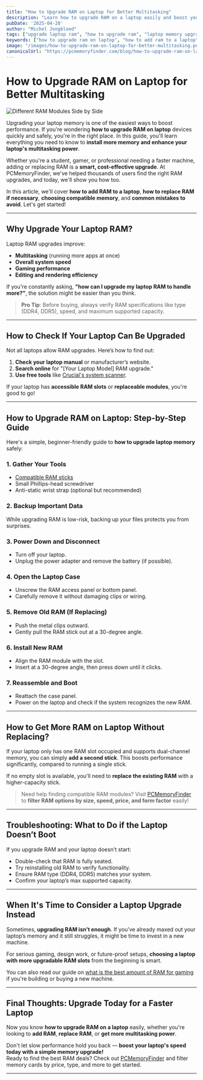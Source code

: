 ```yaml
---
title: "How to Upgrade RAM on Laptop for Better Multitasking"
description: "Learn how to upgrade RAM on a laptop easily and boost your multitasking performance. Follow our step-by-step guide to a faster, more powerful machine."
pubDate: '2025-04-28'
author: "Michel Jongbloed"
tags: ["upgrade laptop ram", "how to upgrade ram", "laptop memory upgrade", "pcmemoryfinder", "laptop ram installation"]
keywords: ["how to upgrade ram on laptop", "how to add ram to a laptop", "how to replace the ram in a laptop", "how to upgrade laptop memory", "how to get more ram on laptop", "how can i upgrade my laptop ram"]
image: "/images/how-to-upgrade-ram-on-laptop-for-better-multitasking.png"
canonicalUrl: "https://pcmemoryfinder.com/blog/how-to-upgrade-ram-on-laptop-for-better-multitasking"
---
```


# How to Upgrade RAM on Laptop for Better Multitasking

![Different RAM Modules Side by Side](/images/how-to-upgrade-ram-on-laptop-for-better-multitasking.png)

Upgrading your laptop memory is one of the easiest ways to boost performance. If you're wondering **how to upgrade RAM on laptop** devices quickly and safely, you're in the right place. In this guide, you'll learn everything you need to know to **install more memory and enhance your laptop's multitasking power**.

Whether you're a student, gamer, or professional needing a faster machine, adding or replacing RAM is a **smart, cost-effective upgrade**. At PCMemoryFinder, we've helped thousands of users find the right RAM upgrades, and today, we'll show you how too.

In this article, we'll cover **how to add RAM to a laptop**, **how to replace RAM if necessary**, **choosing compatible memory**, and **common mistakes to avoid**. Let's get started!

---

## Why Upgrade Your Laptop RAM?

Laptop RAM upgrades improve:

- **Multitasking** (running more apps at once)
- **Overall system speed**
- **Gaming performance**
- **Editing and rendering efficiency**

If you're constantly asking, **"how can I upgrade my laptop RAM to handle more?"**, the solution might be easier than you think.

> **Pro Tip**: Before buying, always verify RAM specifications like type (DDR4, DDR5), speed, and maximum supported capacity.

---

## How to Check If Your Laptop Can Be Upgraded

Not all laptops allow RAM upgrades. Here’s how to find out:

1. **Check your laptop manual** or manufacturer’s website.
2. **Search online** for "[Your Laptop Model] RAM upgrade."
3. **Use free tools** like [Crucial's system scanner](https://www.crucial.com/store/systemscanner).

If your laptop has **accessible RAM slots** or **replaceable modules**, you're good to go!

---

## How to Upgrade RAM on Laptop: Step-by-Step Guide

Here's a simple, beginner-friendly guide to **how to upgrade laptop memory** safely:

### 1. Gather Your Tools

- [Compatible RAM sticks](https://pcmemoryfinder.com)
- Small Phillips-head screwdriver
- Anti-static wrist strap (optional but recommended)

### 2. Backup Important Data

While upgrading RAM is low-risk, backing up your files protects you from surprises.

### 3. Power Down and Disconnect

- Turn off your laptop.
- Unplug the power adapter and remove the battery (if possible).

### 4. Open the Laptop Case

- Unscrew the RAM access panel or bottom panel.
- Carefully remove it without damaging clips or wiring.

### 5. Remove Old RAM (If Replacing)

- Push the metal clips outward.
- Gently pull the RAM stick out at a 30-degree angle.

### 6. Install New RAM

- Align the RAM module with the slot.
- Insert at a 30-degree angle, then press down until it clicks.

### 7. Reassemble and Boot

- Reattach the case panel.
- Power on the laptop and check if the system recognizes the new RAM.

---

## How to Get More RAM on Laptop Without Replacing?

If your laptop only has one RAM slot occupied and supports dual-channel memory, you can simply **add a second stick**. This boosts performance significantly, compared to running a single stick.

If no empty slot is available, you'll need to **replace the existing RAM** with a higher-capacity stick.

> Need help finding compatible RAM modules? Visit [PCMemoryFinder](https://pcmemoryfinder.com) to **filter RAM options by size, speed, price, and form factor** easily!

---

## Troubleshooting: What to Do if the Laptop Doesn’t Boot

If you upgrade RAM and your laptop doesn't start:

- Double-check that RAM is fully seated.
- Try reinstalling old RAM to verify functionality.
- Ensure RAM type (DDR4, DDR5) matches your system.
- Confirm your laptop’s max supported capacity.

---

## When It's Time to Consider a Laptop Upgrade Instead

Sometimes, **upgrading RAM isn't enough**. If you’ve already maxed out your laptop’s memory and it still struggles, it might be time to invest in a new machine.

For serious gaming, design work, or future-proof setups, **choosing a laptop with more upgradable RAM slots** from the beginning is smart.

You can also read our guide on [what is the best amount of RAM for gaming](https://pcmemoryfinder.com/blog/what-is-the-best-amount-of-ram-for-gaming/) if you're building or buying a new machine.

---

## Final Thoughts: Upgrade Today for a Faster Laptop

Now you know **how to upgrade RAM on a laptop** easily, whether you're looking to **add RAM**, **replace RAM**, or **get more multitasking power**. 

Don't let slow performance hold you back — **boost your laptop's speed today with a simple memory upgrade!**  
Ready to find the best RAM deals? Check out [PCMemoryFinder](https://pcmemoryfinder.com) and filter memory cards by price, type, and more to get started.

---